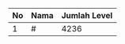 | No | Nama            | Jumlah Level |
|----|-----------------|--------------|
| 1  | #    |    4236        |
